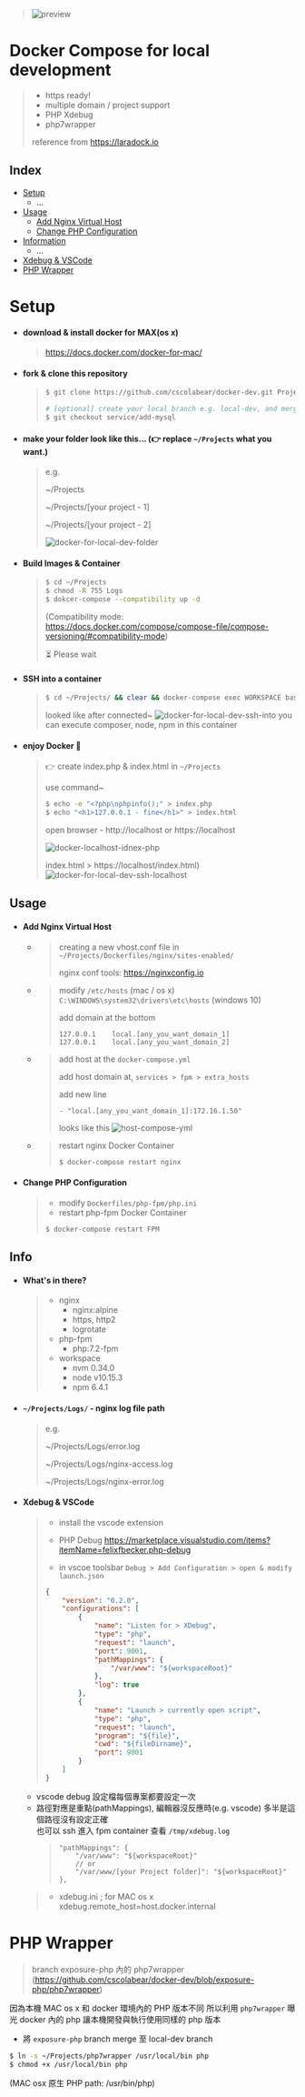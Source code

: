 > ![preview](https://user-images.githubusercontent.com/4863629/75411880-c332be00-595b-11ea-8490-aa8389a4636d.png)

# Docker Compose for local development

> - https ready!
> - multiple domain / project support
> - PHP Xdebug
> - php7wrapper
>
> reference from https://laradock.io

## Index
 - [Setup](#setup)
   - ...
 - [Usage](#usage)
   - [Add Nginx Virtual Host](#add-nginx-virtual-host)
   - [Change PHP Configuration](#change-php-configuration)
 - [Information](#info)
   - ...
- [Xdebug & VSCode](#xdebug--vscode)
- [PHP Wrapper](#php-wrapper)

# Setup
- #### download & install docker for MAX(os x)
  > https://docs.docker.com/docker-for-mac/

- #### fork & clone this repository
  >
  >```bash
  >$ git clone https://github.com/cscolabear/docker-dev.git Projects
  >
  > # [optional] create your local branch e.g. local-dev, and merge branch, if you need mysql or memcached
  > $ git checkout service/add-mysql
  > ```

- #### make your folder look like this... (👉 replace `~/Projects` what you want.)
  > e.g.
  >
  > ~/Projects
  >
  > ~/Projects/[your project - 1]
  >
  > ~/Projects/[your project - 2]
  >
  > ![docker-for-local-dev-folder](https://user-images.githubusercontent.com/4863629/55706301-74162e80-5a13-11e9-98c6-3101c7e406c7.png)

- #### Build Images & Container
  > ```bash
  > $ cd ~/Projects
  > $ chmod -R 755 Logs
  > $ dokcer-compose --compatibility up -d
  > ```
  > (Compatibility mode: https://docs.docker.com/compose/compose-file/compose-versioning/#compatibility-mode)
  >
  >
  > ⏳ Please wait
  >

- #### SSH into a container
  > ```bash
  > $ cd ~/Projects/ && clear && docker-compose exec WORKSPACE bash
  > ```
  >
  > looked like after connected~
  > ![docker-for-local-dev-ssh-into](https://user-images.githubusercontent.com/4863629/56189375-60457a80-605a-11e9-9e6d-7a948d339a4c.png)
  > you can execute composer, node, npm in this container

- #### enjoy Docker 🐳
  > 👉 create index.php & index.html
  > in `~/Projects`
  >
  > use command~
  >```bash
  > $ echo -e "<?php\nphpinfo();" > index.php
  > $ echo "<h1>127.0.0.1 - fine</h1>" > index.html
  >```
  > open browser - http://localhost or https://localhost
  >
  >![docker-localhost-idnex-php](https://user-images.githubusercontent.com/4863629/58859932-8348ee00-86dd-11e9-998e-a9b83d3ef4b8.png)
  >
  > index.html > https://localhost/index.html)
  >![docker-for-local-dev-ssh-localhost](https://user-images.githubusercontent.com/4863629/58859819-4e3c9b80-86dd-11e9-8411-85553d556e3c.png)


## Usage
- #### Add Nginx Virtual Host
  - > creating a new vhost.conf file in `~/Projects/Dockerfiles/nginx/sites-enabled/`
    >
    > nginx conf tools: https://nginxconfig.io

  - > modify `/etc/hosts` (mac / os x)<br>`C:\WINDOWS\system32\drivers\etc\hosts` (windows 10)
    >
    > add domain at the bottom
    > ```
    > 127.0.0.1    local.[any_you_want_domain_1]
    > 127.0.0.1    local.[any_you_want_domain_2]
    >```

  - > add host at the `docker-compose.yml`
    >
    > add host domain at, `services > fpm > extra_hosts`
    >
    > add new line <br>
    > ```
    > - "local.[any_you_want_domain_1]:172.16.1.50"
    > ```
    >
    > looks like this
    > ![host-compose-yml](https://user-images.githubusercontent.com/4863629/58926136-a37bba00-877c-11e9-8895-67a4f7cb20f8.png)
    >

  - > restart nginx Docker Container
    >```bash
    > $ docker-compose restart nginx
    >```

- #### Change PHP Configuration
  > - modify `Dockerfiles/php-fpm/php.ini`
  > - restart php-fpm Docker Container
  > ```base
  > $ docker-compose restart FPM
  >```

## Info
- #### What's in there?
  > - nginx
  >   - nginx:alpine
  >   - https, http2
  >   - logrotate
  > - php-fpm
  >   - php:7.2-fpm
  > - workspace
  >   - nvm 0.34.0
  >   - node v10.15.3
  >   - npm 6.4.1

- #### `~/Projects/Logs/` - nginx log file path
  > e.g.
  >
  > ~/Projects/Logs/error.log
  >
  > ~/Projects/Logs/nginx-access.log
  >
  > ~/Projects/Logs/nginx-error.log

- #### Xdebug & VSCode
  > - install the vscode extension <br>
  > - PHP Debug
  > https://marketplace.visualstudio.com/items?itemName=felixfbecker.php-debug
  >
  > - in vscoe toolsbar `Debug > Add Configuration > open & modify launch.json`
  >
  > ```json
  > {
  >     "version": "0.2.0",
  >     "configurations": [
  >         {
  >             "name": "Listen for > XDebug",
  >             "type": "php",
  >             "request": "launch",
  >             "port": 9001,
  >             "pathMappings": {
  >                 "/var/www": "${workspaceRoot}"
  >             },
  >             "log": true
  >         },
  >         {
  >             "name": "Launch > currently open script",
  >             "type": "php",
  >             "request": "launch",
  >             "program": "${file}",
  >             "cwd": "${fileDirname}",
  >             "port": 9001
  >         }
  >     ]
  > }
  > ```

  - vscode debug 設定檔每個專案都要設定一次<br>
  - 路徑對應是重點(pathMappings), 編輯器沒反應時(e.g. vscode) 多半是這個路徑沒有設定正確<br>
    也可以 ssh 進入 fpm container 查看 `/tmp/xdebug.log`<br>
    >```
    > "pathMappings": {
    >     "/var/www": "${workspaceRoot}"
    >     // or
    >     "/var/www/[your Project folder]": "${workspaceRoot}"
    > },
    >```
    >
  > - xdebug.ini
  > ; for MAC os x
  > xdebug.remote_host=host.docker.internal
  >

# PHP Wrapper
 > branch exposure-php 內的 php7wrapper (https://github.com/cscolabear/docker-dev/blob/exposure-php/php7wrapper)

 因為本機 MAC os x 和 docker 環境內的 PHP 版本不同
 所以利用 `php7wrapper` 曝光 docker 內的 php 讓本機開發與執行使用同樣的 php 版本

 - 將 `exposure-php` branch merge 至 local-dev branch

 ```bash
 $ ln -s ~/Projects/php7wrapper /usr/local/bin php
 $ chmod +x /usr/local/bin php
 ```
 (MAC osx 原生 PHP path: /usr/bin/php)


